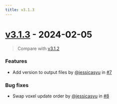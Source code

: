 ```yaml
---
title: v3.1.3
---
```


# [v3.1.3](https://github.com/bagherilab/ARCADE/releases/tag/v3.1.3) - 2024-02-05

> Compare with [v3.1.2](https://github.com/bagherilab/ARCADE/compare/v3.1.2...v3.1.3)

### Features

- Add version to output files by [@jessicasyu](https://github.com/jessicasyu) in [#7](https://github.com/bagherilab/ARCADE/pull/7)

### Bug fixes

- Swap voxel update order by [@jessicasyu](https://github.com/jessicasyu) in [#8](https://github.com/bagherilab/ARCADE/pull/8)
